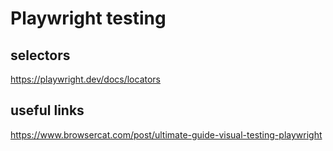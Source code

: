 # Playwright testing

## selectors

https://playwright.dev/docs/locators

## useful links

https://www.browsercat.com/post/ultimate-guide-visual-testing-playwright
